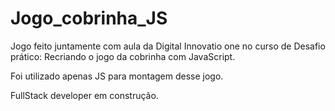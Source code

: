 # Jogo_cobrinha_JS

Jogo feito juntamente com aula da Digital Innovatio one no curso de Desafio prático: Recriando o jogo da cobrinha com JavaScript. 

Foi utilizado apenas JS para montagem desse jogo. 

FullStack developer em construção. 
